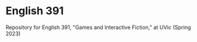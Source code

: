 # English 391

Repository for English 391, "Games and Interactive Fiction," at UVic (Spring 2023)  
